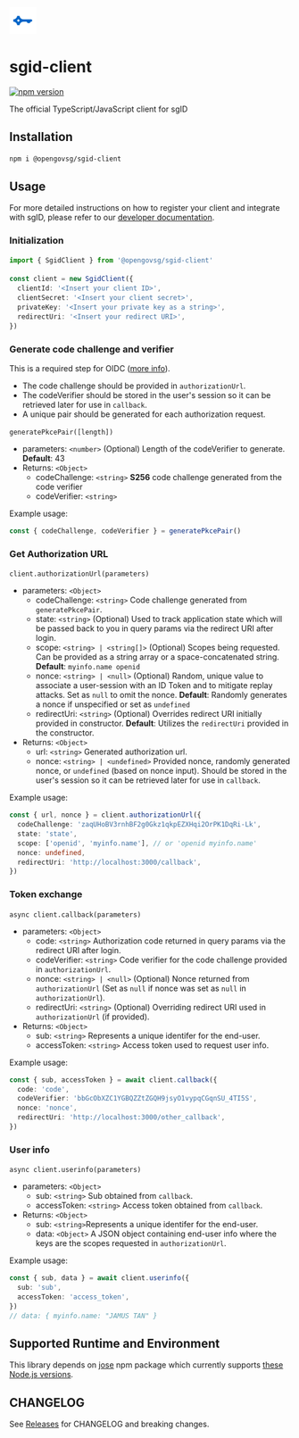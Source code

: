 ![](sgid-logo.png)

# sgid-client

[![npm version](https://badge.fury.io/js/@opengovsg%2Fsgid-client.svg)](https://badge.fury.io/js/@opengovsg%2Fsgid-client)

The official TypeScript/JavaScript client for sgID

## Installation

```bash
npm i @opengovsg/sgid-client
```

## Usage

For more detailed instructions on how to register your client and integrate with sgID, please refer to our [developer documentation](https://docs.id.gov.sg/).

### Initialization

```typescript
import { SgidClient } from '@opengovsg/sgid-client'

const client = new SgidClient({
  clientId: '<Insert your client ID>',
  clientSecret: '<Insert your client secret>',
  privateKey: '<Insert your private key as a string>',
  redirectUri: '<Insert your redirect URI>',
})
```

### Generate code challenge and verifier

This is a required step for OIDC ([more info](https://oauth.net/2/pkce/)).

- The code challenge should be provided in `authorizationUrl`.
- The codeVerifier should be stored in the user's session so it can be retrieved later for use in `callback`.
- A unique pair should be generated for each authorization request.

`generatePkcePair([length])`

- parameters: `<number>` (Optional) Length of the codeVerifier to generate. **Default**: 43
- Returns: `<Object>`
  - codeChallenge: `<string>` **S256** code challenge generated from the code verifier
  - codeVerifier: `<string>`

Example usage:

```typescript
const { codeChallenge, codeVerifier } = generatePkcePair()
```

### Get Authorization URL

`client.authorizationUrl(parameters)`

- parameters: `<Object>`
  - codeChallenge: `<string>` Code challenge generated from `generatePkcePair`.
  - state: `<string>` (Optional) Used to track application state which will be passed back to you in query params via the redirect URI after login.
  - scope: `<string> | <string[]>` (Optional) Scopes being requested. Can be provided as a string array or a space-concatenated string. **Default**: `myinfo.name openid`
  - nonce: `<string> | <null>` (Optional) Random, unique value to associate a user-session with an ID Token and to mitigate replay attacks. Set as `null` to omit the nonce. **Default**: Randomly generates a nonce if unspecified or set as `undefined`
  - redirectUri: `<string>` (Optional) Overrides redirect URI initially provided in constructor. **Default**: Utilizes the `redirectUri` provided in the constructor.
- Returns: `<Object>`
  - url: `<string>` Generated authorization url.
  - nonce: `<string> | <undefined>` Provided nonce, randomly generated nonce, or `undefined` (based on nonce input). Should be stored in the user's session so it can be retrieved later for use in `callback`.

Example usage:

```typescript
const { url, nonce } = client.authorizationUrl({
  codeChallenge: 'zaqUHoBV3rnhBF2g0Gkz1qkpEZXHqi2OrPK1DqRi-Lk',
  state: 'state',
  scope: ['openid', 'myinfo.name'], // or 'openid myinfo.name'
  nonce: undefined,
  redirectUri: 'http://localhost:3000/callback',
})
```

### Token exchange

`async client.callback(parameters)`

- parameters: `<Object>`
  - code: `<string>` Authorization code returned in query params via the redirect URI after login.
  - codeVerifier: `<string>` Code verifier for the code challenge provided in `authorizationUrl`.
  - nonce: `<string> | <null>` (Optional) Nonce returned from `authorizationUrl` (Set as `null` if nonce was set as `null` in `authorizationUrl`).
  - redirectUri: `<string>` (Optional) Overriding redirect URI used in `authorizationUrl` (if provided).
- Returns: `<Object>`
  - sub: `<string>` Represents a unique identifer for the end-user.
  - accessToken: `<string>` Access token used to request user info.

Example usage:

```typescript
const { sub, accessToken } = await client.callback({
  code: 'code',
  codeVerifier: 'bbGcObXZC1YGBQZZtZGQH9jsyO1vypqCGqnSU_4TI5S',
  nonce: 'nonce',
  redirectUri: 'http://localhost:3000/other_callback',
})
```

### User info

`async client.userinfo(parameters)`

- parameters: `<Object>`
  - sub: `<string>` Sub obtained from `callback`.
  - accessToken: `<string>` Access token obtained from `callback`.
- Returns: `<Object>`
  - sub: `<string>`Represents a unique identifer for the end-user.
  - data: `<Object>` A JSON object containing end-user info where the keys are the scopes requested in `authorizationUrl`.

Example usage:

```typescript
const { sub, data } = await client.userinfo({
  sub: 'sub',
  accessToken: 'access_token',
})
// data: { myinfo.name: "JAMUS TAN" }
```

## Supported Runtime and Environment

This library depends on [jose](https://www.npmjs.com/package/jose) npm package which currently supports [these Node.js versions](https://github.com/panva/jose/issues/262).

## CHANGELOG

See [Releases](https://github.com/opengovsg/sgid-client/releases) for CHANGELOG and breaking changes.
